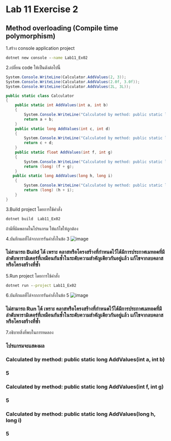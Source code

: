 # Lab 11 Exercise 2

## Method overloading (Compile time polymorphism)

1.สร้าง console application project

```cmd
dotnet new console --name Lab11_Ex02
```

2.เปลี่ยน code ให้เป็นดังต่อไปนี้

```cs
System.Console.WriteLine(Calculator.AddValues(2, 3));
System.Console.WriteLine(Calculator.AddValues(2.0f, 3.0f));
System.Console.WriteLine(Calculator.AddValues(2L, 3L));

public static class Calculator
{
    public static int AddValues(int a, int b)
    {
        System.Console.WriteLine("Calculated by method: public static long AddValues(int a, int b)");
        return a + b;
    }
    public static long AddValues(int c, int d)
    {
        System.Console.WriteLine("Calculated by method: public static long AddValues(int c, int d)");
        return c + d;
    }
    public static float AddValues(int f, int g)
    {
        System.Console.WriteLine("Calculated by method: public static long AddValues(int f, int g)");
        return (long) (f + g);
    }
   public static long AddValues(long h, long i)
    {
        System.Console.WriteLine("Calculated by method: public static long AddValues(long h, long i)");
        return (long) (h + i);
    }
}
```

3.Build project โดยการใช้คำสั่ง

```cmd
dotnet build  Lab11_Ex02
```

ถ้ามีที่ผิดพลาดในโปรแกรม ให้แก้ไขให้ถูกต้อง

4.บันทึกผลที่ได้จากการรันคำสั่งในข้อ 3
![image](https://github.com/VisawaPRO/03376836-OOP-2566-Lab-11/assets/144195555/8246eed0-530f-4bbb-b60f-3629f9330c2e)
### ไม่สามารถ Build ได้ เพราะ คลาสหรือโครงสร้างที่กำหนดไว้ได้มีการประกาศเมทอดที่มีลำดับพารามิเตอร์ที่เหมือนกันซ้ำในระดับความสำคัญเดียวกันอยู่แล้ว แก้ไขจากลบคลาสหรือโครงสร้างที่ซ้ำ
5.Run project โดยการใช้คำสั่ง

```cmd
dotnet run --project Lab11_Ex02
```

6.บันทึกผลที่ได้จากการรันคำสั่งในข้อ 5
![image](https://github.com/VisawaPRO/03376836-OOP-2566-Lab-11/assets/144195555/9995980d-6d49-439a-bfbd-ff4ec9dd9283)
### ไม่สามารถ Run ได้ เพราะ คลาสหรือโครงสร้างที่กำหนดไว้ได้มีการประกาศเมทอดที่มีลำดับพารามิเตอร์ที่เหมือนกันซ้ำในระดับความสำคัญเดียวกันอยู่แล้ว แก้ไขจากลบคลาสหรือโครงสร้างที่ซ้ำ
7.อธิบายสิ่งที่พบในการทดลอง
### โปรแกรมจะแสดงผล
### Calculated by method: public static long AddValues(int a, int b)
### 5
### Calculated by method: public static long AddValues(int f, int g)
### 5
### Calculated by method: public static long AddValues(long h, long i)
### 5
